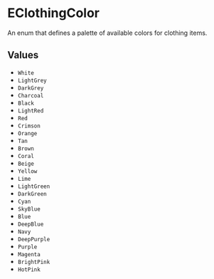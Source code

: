# EClothingColor

An enum that defines a palette of available colors for clothing items.

## Values

-   `White`
-   `LightGrey`
-   `DarkGrey`
-   `Charcoal`
-   `Black`
-   `LightRed`
-   `Red`
-   `Crimson`
-   `Orange`
-   `Tan`
-   `Brown`
-   `Coral`
-   `Beige`
-   `Yellow`
-   `Lime`
-   `LightGreen`
-   `DarkGreen`
-   `Cyan`
-   `SkyBlue`
-   `Blue`
-   `DeepBlue`
-   `Navy`
-   `DeepPurple`
-   `Purple`
-   `Magenta`
-   `BrightPink`
-   `HotPink`

